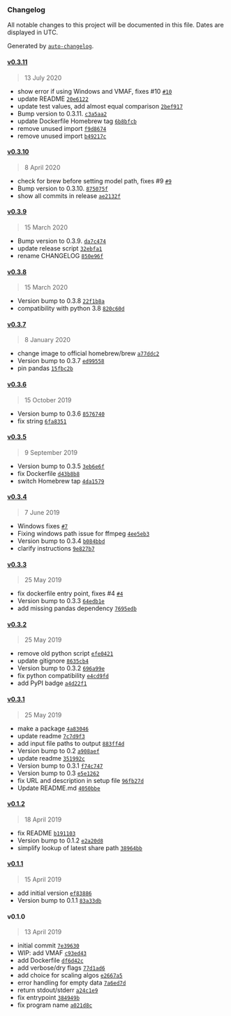### Changelog

All notable changes to this project will be documented in this file. Dates are displayed in UTC.

Generated by [`auto-changelog`](https://github.com/CookPete/auto-changelog).

#### [v0.3.11](https://github.com/slhck/ffmpeg-quality-metrics/compare/v0.3.10...v0.3.11)

> 13 July 2020

- show error if using Windows and VMAF, fixes #10 [`#10`](https://github.com/slhck/ffmpeg-quality-metrics/issues/10)
- update README [`20e6122`](https://github.com/slhck/ffmpeg-quality-metrics/commit/20e6122fe23e21983374e0a4c79922e54d603328)
- update test values, add almost equal comparison [`2bef917`](https://github.com/slhck/ffmpeg-quality-metrics/commit/2bef917b32ed3cf88a7f6640761c08093ba7423e)
- Bump version to 0.3.11. [`c3a5aa2`](https://github.com/slhck/ffmpeg-quality-metrics/commit/c3a5aa25eba5dc02b2dc43b00e65a17311871c86)
- update Dockerfile Homebrew tag [`6b8bfcb`](https://github.com/slhck/ffmpeg-quality-metrics/commit/6b8bfcbd23f60100b5907ef536b579ddbe9f8a51)
- remove unused import [`f9d8674`](https://github.com/slhck/ffmpeg-quality-metrics/commit/f9d8674717eff6dbad55eb683d4b3745da0a9f7a)
- remove unused import [`b49217c`](https://github.com/slhck/ffmpeg-quality-metrics/commit/b49217cdcb28e955b1e41ebe3c10dc347999e069)

#### [v0.3.10](https://github.com/slhck/ffmpeg-quality-metrics/compare/v0.3.9...v0.3.10)

> 8 April 2020

- check for brew before setting model path, fixes #9 [`#9`](https://github.com/slhck/ffmpeg-quality-metrics/issues/9)
- Bump version to 0.3.10. [`875075f`](https://github.com/slhck/ffmpeg-quality-metrics/commit/875075f04fed1afd7150f6c55fb9e03f7816d169)
- show all commits in release [`ae2132f`](https://github.com/slhck/ffmpeg-quality-metrics/commit/ae2132f1dc3a52015721167f56a820c7846c651e)

#### [v0.3.9](https://github.com/slhck/ffmpeg-quality-metrics/compare/v0.3.8...v0.3.9)

> 15 March 2020

- Bump version to 0.3.9. [`da7c474`](https://github.com/slhck/ffmpeg-quality-metrics/commit/da7c47443a4f0701b77b54cad0760e6280ddf984)
- update release script [`32ebfa1`](https://github.com/slhck/ffmpeg-quality-metrics/commit/32ebfa16f5e6d970240604c953bee3800b66547e)
- rename CHANGELOG [`850e96f`](https://github.com/slhck/ffmpeg-quality-metrics/commit/850e96fa528cdaa7e6e8b3b90d3544af684ed55c)

#### [v0.3.8](https://github.com/slhck/ffmpeg-quality-metrics/compare/v0.3.7...v0.3.8)

> 15 March 2020

- Version bump to 0.3.8 [`22f1b8a`](https://github.com/slhck/ffmpeg-quality-metrics/commit/22f1b8a110744044cfad9ed14e1dd49ebe7cbe84)
- compatibility with python 3.8 [`820c60d`](https://github.com/slhck/ffmpeg-quality-metrics/commit/820c60d36ae744e5ec18312772f2939106d7c35a)

#### [v0.3.7](https://github.com/slhck/ffmpeg-quality-metrics/compare/v0.3.6...v0.3.7)

> 8 January 2020

- change image to official homebrew/brew [`a77ddc2`](https://github.com/slhck/ffmpeg-quality-metrics/commit/a77ddc24ff155f10959a04c90710ee43a095c3b0)
- Version bump to 0.3.7 [`ed99558`](https://github.com/slhck/ffmpeg-quality-metrics/commit/ed99558df65d771d5f940f95f947ddeb57f79fea)
- pin pandas [`15fbc2b`](https://github.com/slhck/ffmpeg-quality-metrics/commit/15fbc2b4f6b68baa0e837cd6698b5e32c7d4d044)

#### [v0.3.6](https://github.com/slhck/ffmpeg-quality-metrics/compare/v0.3.5...v0.3.6)

> 15 October 2019

- Version bump to 0.3.6 [`8576740`](https://github.com/slhck/ffmpeg-quality-metrics/commit/857674089da1f9ee0a85cf7d3ef99d84780cde2a)
- fix string [`6fa8351`](https://github.com/slhck/ffmpeg-quality-metrics/commit/6fa8351099c9ce041fde85dbd91092b4685e35e2)

#### [v0.3.5](https://github.com/slhck/ffmpeg-quality-metrics/compare/v0.3.4...v0.3.5)

> 9 September 2019

- Version bump to 0.3.5 [`3eb6e6f`](https://github.com/slhck/ffmpeg-quality-metrics/commit/3eb6e6f5d76f5ef6788cde663bc0a69c86ea5ac2)
- fix Dockerfile [`d43b8b8`](https://github.com/slhck/ffmpeg-quality-metrics/commit/d43b8b8ad4441444882e83b3a18708b2c63bba25)
- switch Homebrew tap [`4da1579`](https://github.com/slhck/ffmpeg-quality-metrics/commit/4da15794bfcd0b7a02e91f54c7609b2a118b5f46)

#### [v0.3.4](https://github.com/slhck/ffmpeg-quality-metrics/compare/v0.3.3...v0.3.4)

> 7 June 2019

- Windows fixes [`#7`](https://github.com/slhck/ffmpeg-quality-metrics/pull/7)
- Fixing windows path issue for ffmpeg [`4ee5eb3`](https://github.com/slhck/ffmpeg-quality-metrics/commit/4ee5eb3673af8a0c03895d37a4a9650dd0cce714)
- Version bump to 0.3.4 [`b084bbd`](https://github.com/slhck/ffmpeg-quality-metrics/commit/b084bbd9dd9cd3f2766d1f2a0d9e1d3c87532ae1)
- clarify instructions [`9e827b7`](https://github.com/slhck/ffmpeg-quality-metrics/commit/9e827b7a289e400a3b1ed091ac68bba27e3734c5)

#### [v0.3.3](https://github.com/slhck/ffmpeg-quality-metrics/compare/v0.3.2...v0.3.3)

> 25 May 2019

- fix dockerfile entry point, fixes #4 [`#4`](https://github.com/slhck/ffmpeg-quality-metrics/issues/4)
- Version bump to 0.3.3 [`64edb1e`](https://github.com/slhck/ffmpeg-quality-metrics/commit/64edb1e3062b393feae4d2e66caa68803406c355)
- add missing pandas dependency [`7695edb`](https://github.com/slhck/ffmpeg-quality-metrics/commit/7695edb091ff9fca55952a7478ca09123cf8ebdc)

#### [v0.3.2](https://github.com/slhck/ffmpeg-quality-metrics/compare/v0.3.1...v0.3.2)

> 25 May 2019

- remove old python script [`efe0421`](https://github.com/slhck/ffmpeg-quality-metrics/commit/efe0421086b68c3aec94da5b9f81aeb64d18b456)
- update gitignore [`8635cb4`](https://github.com/slhck/ffmpeg-quality-metrics/commit/8635cb4d256281e98cc42c510c826a9d5cbbbc6d)
- Version bump to 0.3.2 [`696a99e`](https://github.com/slhck/ffmpeg-quality-metrics/commit/696a99efdc53d7a6dba5196bf60319f4cb32dcd0)
- fix python compatibility [`e4cd9fd`](https://github.com/slhck/ffmpeg-quality-metrics/commit/e4cd9fda245b02b1ba010cdcf600af2512d0ccfc)
- add PyPI badge [`a4d22f1`](https://github.com/slhck/ffmpeg-quality-metrics/commit/a4d22f1658e698a3a75bf82f7945199d611015b5)

#### [v0.3.1](https://github.com/slhck/ffmpeg-quality-metrics/compare/v0.1.2...v0.3.1)

> 25 May 2019

- make a package [`4a83046`](https://github.com/slhck/ffmpeg-quality-metrics/commit/4a8304602a1beed01f86882741124e067b57539b)
- update readme [`7c7d9f3`](https://github.com/slhck/ffmpeg-quality-metrics/commit/7c7d9f3ff793b26279cd835968e3c41dad8d04d4)
- add input file paths to output [`883ff4d`](https://github.com/slhck/ffmpeg-quality-metrics/commit/883ff4dab6fffd72e67d4a9f555ed049208057fa)
- Version bump to 0.2 [`a908aef`](https://github.com/slhck/ffmpeg-quality-metrics/commit/a908aef813fb17cf6c2e126c6f873d3412ce4aea)
- update readme [`351992c`](https://github.com/slhck/ffmpeg-quality-metrics/commit/351992c0df3eeb5bf12e5963ac9894d433a47df2)
- Version bump to 0.3.1 [`f74c747`](https://github.com/slhck/ffmpeg-quality-metrics/commit/f74c7471bcc1537ba4e3ad1d611454a2d1d0f093)
- Version bump to 0.3 [`e5e1262`](https://github.com/slhck/ffmpeg-quality-metrics/commit/e5e1262ca15a46267ccfeb396bd9830692316ebf)
- fix URL and description in setup file [`96fb27d`](https://github.com/slhck/ffmpeg-quality-metrics/commit/96fb27d197469abba8430166c18dc3374d08b0a7)
- Update README.md [`4050bbe`](https://github.com/slhck/ffmpeg-quality-metrics/commit/4050bbe7569b7b6956e705c8edb80d5502a1183e)

#### [v0.1.2](https://github.com/slhck/ffmpeg-quality-metrics/compare/v0.1.1...v0.1.2)

> 18 April 2019

- fix README [`b191103`](https://github.com/slhck/ffmpeg-quality-metrics/commit/b1911038ecc1ad2f7456be3cd955752632761d08)
- Version bump to 0.1.2 [`e2a20d8`](https://github.com/slhck/ffmpeg-quality-metrics/commit/e2a20d8cac6c8fd14246ff16fd5d141436d6dfa4)
- simplify lookup of latest share path [`38964bb`](https://github.com/slhck/ffmpeg-quality-metrics/commit/38964bb2be3cdfe32f34deb282b78314946952de)

#### [v0.1.1](https://github.com/slhck/ffmpeg-quality-metrics/compare/v0.1.0...v0.1.1)

> 15 April 2019

- add initial version [`ef83886`](https://github.com/slhck/ffmpeg-quality-metrics/commit/ef83886d31b0a514905b4a73f26c35df6179d75d)
- Version bump to 0.1.1 [`83a33db`](https://github.com/slhck/ffmpeg-quality-metrics/commit/83a33dba0f3415e2505e5aa5c3b68979ca956e2f)

#### v0.1.0

> 13 April 2019

- initial commit [`7e39630`](https://github.com/slhck/ffmpeg-quality-metrics/commit/7e3963023f1a448847ac2e73e45774c053e76875)
- WIP: add VMAF [`c93ed43`](https://github.com/slhck/ffmpeg-quality-metrics/commit/c93ed43368056b8d774506bd909d44aa1de96d62)
- add Dockerfile [`df6d42c`](https://github.com/slhck/ffmpeg-quality-metrics/commit/df6d42ca97fa5b2d12a146c5227ae9837deb410c)
- add verbose/dry flags [`77d1ad6`](https://github.com/slhck/ffmpeg-quality-metrics/commit/77d1ad62a05de44090e8735072befea3ab1c1749)
- add choice for scaling algos [`e2667a5`](https://github.com/slhck/ffmpeg-quality-metrics/commit/e2667a5cde46e32f1362e5649f215579a61b9195)
- error handling for empty data [`7a6ed7d`](https://github.com/slhck/ffmpeg-quality-metrics/commit/7a6ed7d50154e4ff9791bc2f5373a764c77ebb21)
- return stdout/stderr [`a24c1e9`](https://github.com/slhck/ffmpeg-quality-metrics/commit/a24c1e955b6261e55804c6071f1f0433d31aea77)
- fix entrypoint [`384949b`](https://github.com/slhck/ffmpeg-quality-metrics/commit/384949bbeefbd1ecf0436b4c7362852aa7644347)
- fix program name [`a021d8c`](https://github.com/slhck/ffmpeg-quality-metrics/commit/a021d8c43d8fcd28fda5e52a0271aaed54198791)
